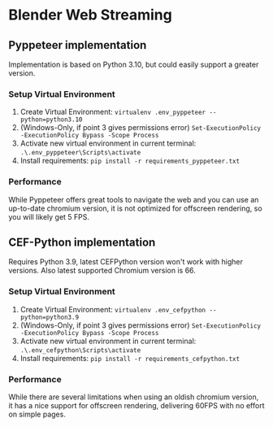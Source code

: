 # Blender Web Streaming

## Pyppeteer implementation

Implementation is based on Python 3.10, but could easily support a greater version.

### Setup Virtual Environment

1. Create Virtual Environment: `virtualenv .env_pyppeteer --python=python3.10`
2. (Windows-Only, if point 3 gives permissions error) `Set-ExecutionPolicy -ExecutionPolicy Bypass -Scope Process`
3. Activate new virtual environment in current terminal: `.\.env_pyppeteer\Scripts\activate`
4. Install requirements: `pip install -r requirements_pyppeteer.txt`

### Performance

While Pyppeteer offers great tools to navigate the web and you can use an up-to-date chromium version, it is not optimized for offscreen rendering, so you will likely get 5 FPS.

## CEF-Python implementation

Requires Python 3.9, latest CEFPython version won't work with higher versions. Also latest supported Chromium version is 66.

### Setup Virtual Environment

1. Create Virtual Environment: `virtualenv .env_cefpython --python=python3.9`
2. (Windows-Only, if point 3 gives permissions error) `Set-ExecutionPolicy -ExecutionPolicy Bypass -Scope Process`
3. Activate new virtual environment in current terminal: `.\.env_cefpython\Scripts\activate`
4. Install requirements: `pip install -r requirements_cefpython.txt`

### Performance

While there are several limitations when using an oldish chromium version, it has a nice support for offscreen rendering, delivering 60FPS with no effort on simple pages.
